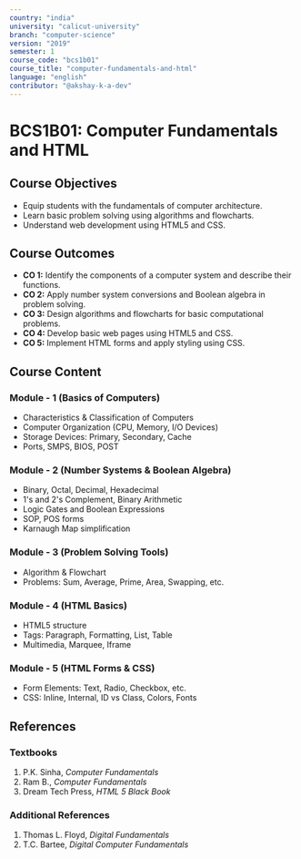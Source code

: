 ```yaml
---
country: "india"
university: "calicut-university"
branch: "computer-science"
version: "2019"
semester: 1
course_code: "bcs1b01"
course_title: "computer-fundamentals-and-html"
language: "english"
contributor: "@akshay-k-a-dev"
---
```


# BCS1B01: Computer Fundamentals and HTML

## Course Objectives
* Equip students with the fundamentals of computer architecture.
* Learn basic problem solving using algorithms and flowcharts.
* Understand web development using HTML5 and CSS.

## Course Outcomes
* **CO 1:** Identify the components of a computer system and describe their functions.
* **CO 2:** Apply number system conversions and Boolean algebra in problem solving.
* **CO 3:** Design algorithms and flowcharts for basic computational problems.
* **CO 4:** Develop basic web pages using HTML5 and CSS.
* **CO 5:** Implement HTML forms and apply styling using CSS.

## Course Content

### Module - 1 (Basics of Computers)
* Characteristics & Classification of Computers
* Computer Organization (CPU, Memory, I/O Devices)
* Storage Devices: Primary, Secondary, Cache
* Ports, SMPS, BIOS, POST

### Module - 2 (Number Systems & Boolean Algebra)
* Binary, Octal, Decimal, Hexadecimal
* 1's and 2's Complement, Binary Arithmetic
* Logic Gates and Boolean Expressions
* SOP, POS forms
* Karnaugh Map simplification

### Module - 3 (Problem Solving Tools)
* Algorithm & Flowchart
* Problems: Sum, Average, Prime, Area, Swapping, etc.

### Module - 4 (HTML Basics)
* HTML5 structure
* Tags: Paragraph, Formatting, List, Table
* Multimedia, Marquee, Iframe

### Module - 5 (HTML Forms & CSS)
* Form Elements: Text, Radio, Checkbox, etc.
* CSS: Inline, Internal, ID vs Class, Colors, Fonts

## References
### Textbooks
1. P.K. Sinha, *Computer Fundamentals*
2. Ram B., *Computer Fundamentals*
3. Dream Tech Press, *HTML 5 Black Book*

### Additional References
1. Thomas L. Floyd, *Digital Fundamentals*
2. T.C. Bartee, *Digital Computer Fundamentals*

